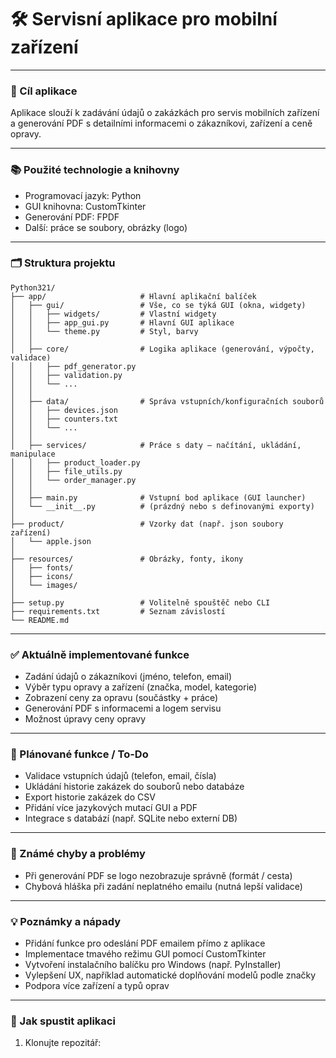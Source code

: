 # 🛠️ Servisní aplikace pro mobilní zařízení

---

### 🎯 Cíl aplikace  
Aplikace slouží k zadávání údajů o zakázkách pro servis mobilních zařízení a generování PDF s detailními informacemi o zákazníkovi, zařízení a ceně opravy.

---

### 📚 Použité technologie a knihovny  
- Programovací jazyk: Python  
- GUI knihovna: CustomTkinter  
- Generování PDF: FPDF  
- Další: práce se soubory, obrázky (logo)

---

### 🗂️ Struktura projektu

    Python321/
    ├── app/                     # Hlavní aplikační balíček
    │   ├── gui/                 # Vše, co se týká GUI (okna, widgety)
    │   │   ├── widgets/         # Vlastní widgety
    │   │   ├── app_gui.py       # Hlavní GUI aplikace
    │   │   └── theme.py         # Styl, barvy
    │   │
    │   ├── core/                # Logika aplikace (generování, výpočty, validace)
    │   │   ├── pdf_generator.py
    │   │   ├── validation.py
    │   │   └── ...
    │   │
    │   ├── data/                # Správa vstupních/konfiguračních souborů
    │   │   ├── devices.json
    │   │   ├── counters.txt
    │   │   └── ...
    │   │
    │   ├── services/            # Práce s daty – načítání, ukládání, manipulace
    │   │   ├── product_loader.py
    │   │   ├── file_utils.py
    │   │   └── order_manager.py
    │   │
    │   ├── main.py              # Vstupní bod aplikace (GUI launcher)
    │   └── __init__.py          # (prázdný nebo s definovanými exporty)
    │
    ├── product/                 # Vzorky dat (např. json soubory zařízení)
    │   └── apple.json
    │
    ├── resources/               # Obrázky, fonty, ikony
    │   ├── fonts/
    │   ├── icons/
    │   └── images/
    │
    ├── setup.py                 # Volitelně spouštěč nebo CLI
    ├── requirements.txt         # Seznam závislostí
    └── README.md

---

### ✅ Aktuálně implementované funkce  
- Zadání údajů o zákazníkovi (jméno, telefon, email)  
- Výběr typu opravy a zařízení (značka, model, kategorie)  
- Zobrazení ceny za opravu (součástky + práce)  
- Generování PDF s informacemi a logem servisu  
- Možnost úpravy ceny opravy

---

### 📝 Plánované funkce / To-Do  
- Validace vstupních údajů (telefon, email, čísla)  
- Ukládání historie zakázek do souborů nebo databáze  
- Export historie zakázek do CSV  
- Přidání více jazykových mutací GUI a PDF  
- Integrace s databází (např. SQLite nebo externí DB)

---

### 🐞 Známé chyby a problémy  
- Při generování PDF se logo nezobrazuje správně (formát / cesta)  
- Chybová hláška při zadání neplatného emailu (nutná lepší validace)

---

### 💡 Poznámky a nápady  
- Přidání funkce pro odeslání PDF emailem přímo z aplikace  
- Implementace tmavého režimu GUI pomocí CustomTkinter  
- Vytvoření instalačního balíčku pro Windows (např. PyInstaller)  
- Vylepšení UX, například automatické doplňování modelů podle značky  
- Podpora více zařízení a typů oprav

---

### 🚀 Jak spustit aplikaci

1. Klonujte repozitář: